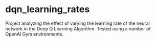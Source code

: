 # dqn_learning_rates
Project analyzing the effect of varying the learning rate of the neural network in the Deep Q Learning Algorithm. Tested using a number of OpenAI Gym environments.
